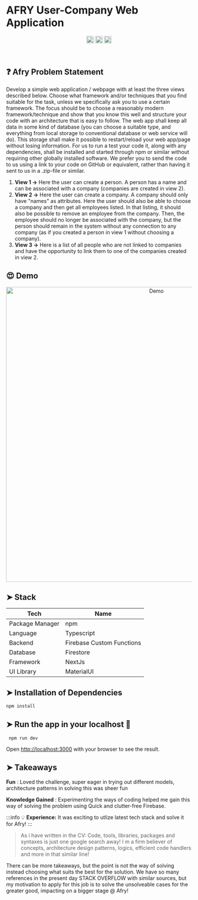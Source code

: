 # AFRY User-Company Web Application 
 

<p align="center">
<a href="https://github.com/badges/shields"><img alt="Custom badge" src="https://img.shields.io/badge/custom-badge-f39f37.svg" height="20"/></a>
<a href="https://github.com/SWESRINIS/AFRY_UserCompany_WebApp/graphs/commit-activity"><img alt="Maintained" src="https://img.shields.io/badge/Maintained%3F-yes-green.svg" height="20"/></a> <a href="https://github.com/SWESRINIS/AFRY_UserCompany_WebApp/graphs/commit-activity"><img alt="License" src="https://img.shields.io/badge/License-Apache_2.0-yellowgreen.svg" height="20"/></a>
</p>


</br>

## :question: Afry Problem Statement

   Develop a simple web application / webpage with at least the three views described below. Choose what framework and/or techniques that you find suitable for the task, unless we specifically ask you to use a certain framework. The focus should be to choose a reasonably modern framework/technique and show that you know this well and structure your code with an architecture that is easy to follow. The web app shall keep all data in some kind of database (you can choose a suitable type, and everything from local storage to conventional database or web service will do). This storage shall make it possible to restart/reload your web app/page without losing information. For us to run a test your code it, along with any dependencies, shall be installed and started through npm or similar without requiring other globally installed software. We prefer you to send the code to us using a link to your code on GitHub or equivalent, rather than having it sent to us in a .zip-file or similar. 
   
1. **View 1 ->** Here the user can create a person. A person has a name and can be associated with a company (companies are created in view 2). 
2. **View 2 ->** Here the user can create a company. A company should only have "names" as attributes. Here the user should also be able to choose a company and then get all employees listed. In that listing, it should also be possible to remove an employee from the company. Then, the employee should no longer be associated with the company, but the person should remain in the system without any connection to any company (as if you created a person in view 1 without choosing a company). 
3. **View 3 ->** Here is a list of all people who are not linked to companies and have the opportunity to link them to one of the companies created in view 2.      


## :heart_eyes: Demo


<p align="center">
  <img src="https://github.com/SWESRINIS/AFRY_UserCompany_WebApp/master/public/demo.gif" alt="Demo" width="800" />
</p>

##  ➤ Stack

| Tech                | Name                                         | 
|-----------------------|--------------------------------------------------|
|  Package Manager       | npm                                           |
| Language | Typescript |
| Backend | Firebase Custom Functions |
| Database | Firestore |
| Framework | NextJs |
| UI Library | MaterialUI |


## ➤ Installation of Dependencies


```javascript
npm install
```

## ➤ Run the app in your localhost :dizzy:
     npm run dev
     
Open [http://localhost:3000](http://localhost:3000) with your browser to see the result.



## ➤ Takeaways

**Fun** : Loved the challenge, super eager in trying out different models, architecture patterns in solving this was sheer fun

**Knowledge Gained** : Experimenting the ways of coding helped me gain this way of solving the problem using Quick and clutter-free Firebase.

:::info
:bulb: **Experience:** 
It was exciting to utlize latest tech stack and solve it for Afry!
:::

>  As i have written in the CV: Code, tools, libraries, packages and syntaxes is just one google search away! I m a firm believer of concepts, architecture design patterns, logics, efficient code handlers and more in that similar line!  

There can be more takeaways, but the point is not the way of solving instead choosing what suits the best for the solution. We have so many references in the present day STACK OVERFLOW with similar sources, but my motivation to apply for this job is to solve the unsolveable cases for the greater good, impacting on a bigger stage @ Afry! 

